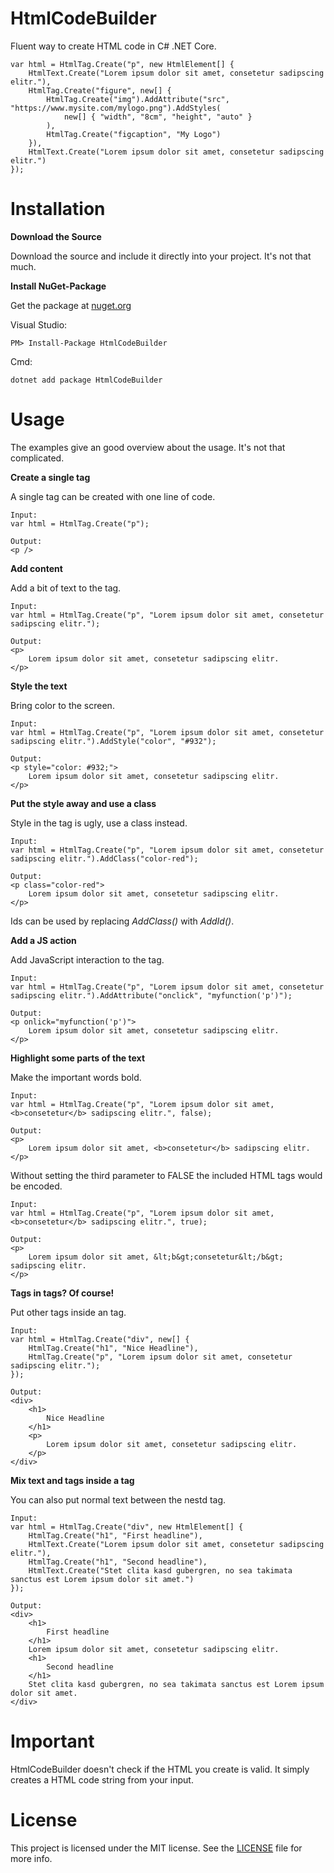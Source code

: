 # HtmlCodeBuilder
Fluent way to create HTML code in C# .NET Core.

```
var html = HtmlTag.Create("p", new HtmlElement[] {
    HtmlText.Create("Lorem ipsum dolor sit amet, consetetur sadipscing elitr."),
    HtmlTag.Create("figure", new[] {
        HtmlTag.Create("img").AddAttribute("src", "https://www.mysite.com/mylogo.png").AddStyles(
            new[] { "width", "8cm", "height", "auto" }
        ),
        HtmlTag.Create("figcaption", "My Logo")
    }),
    HtmlText.Create("Lorem ipsum dolor sit amet, consetetur sadipscing elitr.")
});
```

# Installation

**Download the Source**

Download the source and include it directly into your project. It's not that much.

**Install NuGet-Package**

Get the package at [nuget.org](https://www.nuget.org/packages/HtmlCodeBuilder/1.0.2)

Visual Studio:
```
PM> Install-Package HtmlCodeBuilder
```

Cmd:
```
dotnet add package HtmlCodeBuilder
```

# Usage

The examples give an good overview about the usage. It's not that complicated.

**Create a single tag**

A single tag can be created with one line of code.
```
Input:
var html = HtmlTag.Create("p");

Output:
<p />
```

**Add content**

Add a bit of text to the tag.
```
Input:
var html = HtmlTag.Create("p", "Lorem ipsum dolor sit amet, consetetur sadipscing elitr.");

Output:
<p>
    Lorem ipsum dolor sit amet, consetetur sadipscing elitr.
</p>
```

**Style the text**

Bring color to the screen.
```
Input:
var html = HtmlTag.Create("p", "Lorem ipsum dolor sit amet, consetetur sadipscing elitr.").AddStyle("color", "#932");

Output:
<p style="color: #932;">
    Lorem ipsum dolor sit amet, consetetur sadipscing elitr.
</p>
```

**Put the style away and use a class**

Style in the tag is ugly, use a class instead.
```
Input:
var html = HtmlTag.Create("p", "Lorem ipsum dolor sit amet, consetetur sadipscing elitr.").AddClass("color-red");

Output:
<p class="color-red">
    Lorem ipsum dolor sit amet, consetetur sadipscing elitr.
</p>
```

Ids can be used by replacing *AddClass()* with *AddId()*.

**Add a JS action**

Add JavaScript interaction to the tag.
```
Input:
var html = HtmlTag.Create("p", "Lorem ipsum dolor sit amet, consetetur sadipscing elitr.").AddAttribute("onclick", "myfunction('p')");

Output:
<p onlick="myfunction('p')">
    Lorem ipsum dolor sit amet, consetetur sadipscing elitr.
</p>
```

**Highlight some parts of the text**

Make the important words bold.
```
Input:
var html = HtmlTag.Create("p", "Lorem ipsum dolor sit amet, <b>consetetur</b> sadipscing elitr.", false);

Output:
<p>
    Lorem ipsum dolor sit amet, <b>consetetur</b> sadipscing elitr.
</p>
```

Without setting the third parameter to FALSE the included HTML tags would be encoded.
```
Input:
var html = HtmlTag.Create("p", "Lorem ipsum dolor sit amet, <b>consetetur</b> sadipscing elitr.", true);

Output:
<p>
    Lorem ipsum dolor sit amet, &lt;b&gt;consetetur&lt;/b&gt; sadipscing elitr.
</p>
```

**Tags in tags? Of course!**

Put other tags inside an tag.
```
Input:
var html = HtmlTag.Create("div", new[] {
    HtmlTag.Create("h1", "Nice Headline"),
    HtmlTag.Create("p", "Lorem ipsum dolor sit amet, consetetur sadipscing elitr.");
});

Output:
<div>
    <h1>
        Nice Headline
    </h1>
    <p>
        Lorem ipsum dolor sit amet, consetetur sadipscing elitr.
    </p>
</div>
```

**Mix text and tags inside a tag**

You can also put normal text between the nestd tag.
```
Input:
var html = HtmlTag.Create("div", new HtmlElement[] {
    HtmlTag.Create("h1", "First headline"),
    HtmlText.Create("Lorem ipsum dolor sit amet, consetetur sadipscing elitr."),
    HtmlTag.Create("h1", "Second headline"),
    HtmlText.Create("Stet clita kasd gubergren, no sea takimata sanctus est Lorem ipsum dolor sit amet.")
});

Output:
<div>
    <h1>
        First headline
    </h1>
    Lorem ipsum dolor sit amet, consetetur sadipscing elitr.
    <h1>
        Second headline
    </h1>
    Stet clita kasd gubergren, no sea takimata sanctus est Lorem ipsum dolor sit amet.
</div>
```

# Important

HtmlCodeBuilder doesn't check if the HTML you create is valid. It simply creates a HTML code string from your input.

# License

This project is licensed under the MIT license. See the [LICENSE](https://github.com/Ste-Tis/HtmlCodeBuilder/blob/master/LICENSE) file for more info.